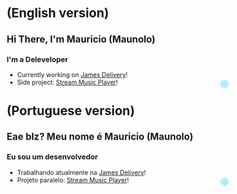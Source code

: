 # (English version)

## Hi There, I'm Mauricio (Maunolo)

### I'm a Deleveloper
- Currently working on [James Delivery][james_delivery]!
- Side project: [Stream Music Player][stream_music_player]! <img align="right" alt="React" width="26px" src="https://raw.githubusercontent.com/github/explore/80688e429a7d4ef2fca1e82350fe8e3517d3494d/topics/react/react.png" />

# (Portuguese version)

## Eae blz? Meu nome é Mauricio (Maunolo)

### Eu sou um desenvolvedor
- Trabalhando atualmente na [James Delivery][james_delivery]!
- Projeto paralelo: [Stream Music Player][stream_music_player]! <img align="right" alt="React" width="26px" src="https://raw.githubusercontent.com/github/explore/80688e429a7d4ef2fca1e82350fe8e3517d3494d/topics/react/react.png" />

<br>
<br>

[james_delivery]: https://github.com/james-delivery
[stream_music_player]: https://github.com/maunolo/stream.music.player
